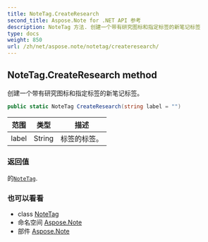 ```yaml
---
title: NoteTag.CreateResearch
second_title: Aspose.Note for .NET API 参考
description: NoteTag 方法. 创建一个带有研究图标和指定标签的新笔记标签
type: docs
weight: 850
url: /zh/net/aspose.note/notetag/createresearch/
---
```

## NoteTag.CreateResearch method

创建一个带有研究图标和指定标签的新笔记标签。

```csharp
public static NoteTag CreateResearch(string label = "")
```

| 范围 | 类型 | 描述 |
| --- | --- | --- |
| label | String | 标签的标签。 |

### 返回值

的[`NoteTag`](../).

### 也可以看看

* class [NoteTag](../)
* 命名空间 [Aspose.Note](../../notetag/)
* 部件 [Aspose.Note](../../../)


